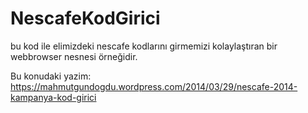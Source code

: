 # NescafeKodGirici
bu kod ile elimizdeki nescafe kodlarını girmemizi kolaylaştıran bir webbrowser nesnesi örneğidir.

Bu konudaki yazim:
https://mahmutgundogdu.wordpress.com/2014/03/29/nescafe-2014-kampanya-kod-girici
